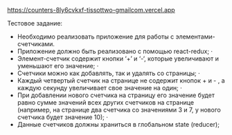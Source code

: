 https://counters-8ly6cvkxf-tissottwo-gmailcom.vercel.app

Тестовое задание:
- Необходимо реализовать приложение для работы с элементами-счетчиками. 
- Приложение должно быть реализовано с помощью react-redux; · 
- Элемент-счетчик содержит кнопки ‘+’ и ‘-‘, которые увеличивают и уменьшают его значение; · 
- Счетчики можно как добавлять, так и удалять со страницы; · 
- Каждый четвертый счетчик на странице не содержит кнопок + и - , а каждую секунду увеличивает свое значение на один; · 
- При добавлении нового счетчика на страницу его значение будет равно сумме значений всех других счетчиков на странице (например, на странице два счетчика со значениями 3 и 7, у нового счетчика будет значение 10); · 
- Данные счетчиков должны храниться в глобальном state (reducer); 